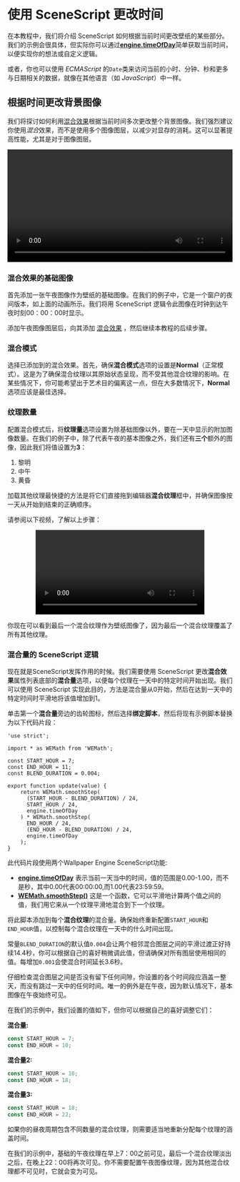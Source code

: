 # 使用 SceneScript 更改时间

在本教程中，我们将介绍 SceneScript 如何根据当前时间更改壁纸的某些部分。我们的示例会很具体，但实际你可以通过[**engine.timeOfDay**](/wallpaper-engine-docs/scene/scenescript/reference/class/IEngine.html#timeofday-number)简单获取当前时间，以便实现你的想法或自定义逻辑。

或者，你也可以使用 *ECMAScript* 的`Date`类来访问当前的小时、分钟、秒和更多与日期相关的数据，就像在其他语言（如 *JavaScript*）中一样。

## 根据时间更改背景图像

我们将探讨如何利用[混合效果](/wallpaper-engine-docs/scene/effects/effect/blend)根据当前时间多次更改整个背景图像。我们强烈建议你使用*混合*效果，而不是使用多个图像图层，以减少对显存的消耗。这可以显著提高性能，尤其是对于图像图层。

<video width="100%" controls autoplay loop>
  <source :src="$withBase('/videos/timeofday.mp4')" type="video/mp4">
  Your browser does not support the video tag.
</video>

### 混合效果的基础图像

首先添加一张午夜图像作为壁纸的基础图像。在我们的例子中，它是一个窗户的夜间版本，如上面的动画所示。我们将用 SceneScript 逻辑令此图像在时钟到达午夜时刻00：00：00时显示。

添加午夜图像图层后，向其添加 [混合效果](/wallpaper-engine-docs/scene/effects/effect/blend) ，然后继续本教程的后续步骤。

### 混合模式

选择已添加到的混合效果。首先，确保**混合模式**选项的设置是**Normal**（正常模式）。这是为了确保混合纹理以其原始状态呈现，而不受其他混合纹理的影响。在某些情况下，你可能希望出于艺术目的偏离这一点，但在大多数情况下，**Normal**选项应该是最佳选择。

### 纹理数量

 配置混合模式后，将**纹理量**选项设置为除基础图像以外，要在一天中显示的附加图像数量。在我们的例子中，除了代表午夜的基本图像之外，我们还有**三个**额外的图像，因此我们将值设置为**3**：

1. 黎明
2. 中午
3. 黄昏

加载其他纹理最快捷的方法是将它们直接拖到编辑器**混合纹理**框中，并确保图像按一天从开始到结束的正确顺序。

请参阅以下视频，了解以上步骤：

<video width="75%" style="margin:0 auto;display:block;" controls autoplay loop>
  <source :src="$withBase('/videos/blend_textures.mp4')" type="video/mp4">
  Your browser does not support the video tag.
</video>

你现在可以看到最后一个混合纹理作为壁纸图像了，因为最后一个混合纹理覆盖了所有其他纹理。

### 混合量的 SceneScript 逻辑

现在就是SceneScript发挥作用的时候。我们需要使用 SceneScript 更改**混合效果**属性列表底部的**混合量**选项，以便每个纹理在一天中的特定时间开始出现。我们可以使用 SceneScript 实现此目的，方法是混合量从0开始，然后在达到一天中的特定时间时平滑地将该值增加到1。

单击第一个**混合量**旁边的齿轮图标，然后选择**绑定脚本**，然后将现有示例脚本替换为以下代码片段：

```js{5,6}
'use strict';

import * as WEMath from 'WEMath';

const START_HOUR = 7;
const END_HOUR = 11;
const BLEND_DURATION = 0.004;

export function update(value) {
	return WEMath.smoothStep(
      (START_HOUR - BLEND_DURATION) / 24,
      START_HOUR / 24,
      engine.timeOfDay
    ) * WEMath.smoothStep(
      END_HOUR / 24,
      (END_HOUR - BLEND_DURATION) / 24,
      engine.timeOfDay
    );
}
```

此代码片段使用两个Wallpaper Engine SceneScript功能:

* [**engine.timeOfDay**](/wallpaper-engine-docs/scene/scenescript/reference/class/IEngine.html#timeofday-number) 表示当前一天当中的时间，值的范围是0.00-1.00，而不是秒，其中0.00代表00:00:00,而1.00代表23:59:59。
* [**WEMath.smoothStep()**](/wallpaper-engine-docs/scene/scenescript/reference/module/WEMath.html#smoothstep-min-number-max-number-value-number-number) 这是一个函数，它可以平滑地计算两个值之间的值，我们用它来从一个纹理平滑地混合到下一个纹理。

将此脚本添加到每个**混合纹理**的混合量。确保始终重新配置`START_HOUR`和`END_HOUR`值，以控制每个混合纹理在一天中的什么时间出现。

常量`BLEND_DURATION`的默认值`0.004`会让两个相邻混合图层之间的平滑过渡正好持续14.4秒，你可以根据自己的喜好稍微调此值，但请确保对所有图层使用相同的值。每增加`0.001`会使混合时间延长3.6秒。

仔细检查混合图层之间是否没有留下任何间隙，你设置的各个时间段应涵盖一整天，而没有跳过一天中的任何时间。唯一的例外是在午夜，因为默认情况下，基本图像在午夜始终可见。

在我们的示例中，我们设置的值如下，但你可以根据自己的喜好调整它们：

**混合量:**
```js
const START_HOUR = 7;
const END_HOUR = 10;
```

**混合量2:**
```js
const START_HOUR = 10;
const END_HOUR = 18;
```

**混合量3:**
```js
const START_HOUR = 18;
const END_HOUR = 22;
```

如果你的昼夜周期包含不同数量的混合纹理，则需要适当地重新分配每个纹理的涵盖时间。

在我们的示例中，基础的午夜纹理在早上7：00之前可见，最后一个混合纹理淡出之后，在晚上22：00将再次可见。你不需要配置午夜图像纹理，因为其他混合纹理都不可见时，它就会变为可见。